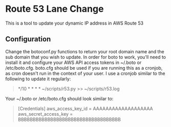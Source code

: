 # Route 53 Lane Change

This is a tool to update your dynamic IP address in AWS Route 53

## Configuration

Change the botoconf.py functions to return your root domain name and the sub domain that you wish to update. In order for boto to work, you'll need to install it and configure your AWS API access tokens in ~/.boto or /etc/boto.cfg. boto.cfg should be used if you are running this as a cronjob, as cron doesn't run in the context of your user. I use a cronjob similar to the following to update it regularly:

 >   */10 * * * * ~/scripts/r53.py >> ~/scripts/r53.log

Your ~/.boto or /etc/boto.cfg should look similar to:

>    [Credentials]
>    aws_access_key_id = AAAAAAAAAAAAAAAAAAA
>    aws_secret_access_key = BBBBBBBBBBBBBBBBBBBBBBBBBBBBBBBBBBB

